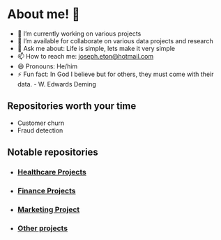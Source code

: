 # About me! 👋

- 🌱 I’m currently working on various projects 
- 👯 I’m available for collaborate on various data projects and research
- 💬 Ask me about: Life is simple, lets make it very simple
- 📫 How to reach me: joseph.eton@hotmail.com
- 😄 Pronouns: He/him
- ⚡ Fun fact: In God I believe but for others, they must come with their data. - W. Edwards Deming


## Repositories worth your time
- Customer churn
- Fraud detection

## Notable repositories

- ### [Healthcare Projects](www.healthcare.com) 
- ### [Finance Projects](www.healthcare.com) 
- ### [Marketing Project](www.healthcare.com) 
- ### [Other projects](www.healthcare.com) 



<!--
**etonjoe/etonjoe** is a ✨ _special_ ✨ repository because its `README.md` (this file) appears on your GitHub profile.

Here are some ideas to get you started:

- 🔭 I’m currently working on ...
- 🌱 I’m currently learning ...
- 👯 I’m looking to collaborate on ...
- 🤔 I’m looking for help with ...
- 💬 Ask me about ...
- 📫 How to reach me: ...
- 😄 Pronouns: ...
- ⚡ Fun fact: ...
-->
